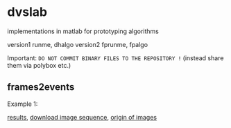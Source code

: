 # dvslab

implementations in matlab for prototyping algorithms

version1
runme, dhalgo
version2
fprunme, fpalgo

Important: 
`DO NOT COMMIT BINARY FILES TO THE REPOSITORY !`
(instead share them via polybox etc.)

## frames2events

Example 1:

[results](https://www.youtube.com/watch?v=7zUT9BXqBSg),
[download image sequence](https://polybox.ethz.ch/index.php/s/BsSKSqI6ofVCglG),
[origin of images](https://www.youtube.com/watch?v=705OzYq7cXU)

